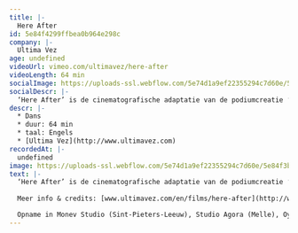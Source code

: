 ```yaml
---
title: |-
  Here After
id: 5e84f4299ffbea0b964e298c
company: |-
  Ultima Vez
age: undefined
videoUrl: vimeo.com/ultimavez/here-after
videoLength: 64 min
socialImage: https://uploads-ssl.webflow.com/5e74d1a9ef22355294c7d60e/5e84f3b015518b52d81c992a_Here-After_Wim%20Vandekeybus_5a9_photo%20Jean-Pierre%20Stoop.jpg
socialDescr: |-
  ‘Here After’ is de cinematografische adaptatie van de podiumcreatie ‘Puur’ (2005). In gedanste scènes zien we de personages hun herinneringen herbeleven in het hiernamaals ; alsof hun gevoelens en trauma’s behouden werden in het geheugen van het lichaam. 
descr: |-
  * Dans
  * duur: 64 min
  * taal: Engels
  * [Ultima Vez](http://www.ultimavez.com)
recordedAt: |-
  undefined
image: https://uploads-ssl.webflow.com/5e74d1a9ef22355294c7d60e/5e84f3b015518b52d81c992a_Here-After_Wim%20Vandekeybus_5a9_photo%20Jean-Pierre%20Stoop.jpg
text: |-
  ‘Here After’ is de cinematografische adaptatie van de podiumcreatie ‘Puur’ (2005). In gedanste scènes zien we de personages hun herinneringen herbeleven in het hiernamaals ; alsof hun gevoelens en trauma’s behouden werden in het geheugen van het lichaam. Met de snijdende muziektonen van Fausto Romitelli en de lyrische muziek van David Eugene Edwards/Woven Hand.
  
  Meer info & credits: [www.ultimavez.com/en/films/here-after](http://www.ultimavez.com/en/films/here-after)

  Opname in Monev Studio (Sint-Pieters-Leeuw), Studio Agora (Melle), Oye-Plage, Metro Louiza (Brussels), Tour & Taxis (Brussels), Terrils de Sainte-Henriette (Morlanwelz)
---
```

